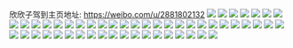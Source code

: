 欣欣子驾到主页地址: https://weibo.com/u/2881802132 
![](https://wx4.sinaimg.cn/mw2000/abc4cf94ly1h910m5j33sj20tg0ubacq.jpg) 
![](https://wx4.sinaimg.cn/mw2000/abc4cf94ly1h90wsd9k4pj227j2wpu0x.jpg) 
![](https://wx4.sinaimg.cn/mw2000/abc4cf94ly1h90wseq3a7j20zg1bagr5.jpg) 
![](https://wx4.sinaimg.cn/mw2000/abc4cf94ly1h90wsgwgl1j22c0340hdu.jpg) 
![](https://wx4.sinaimg.cn/mw2000/abc4cf94ly1h90wshj77fj216o1kw4qp.jpg) 
![](https://wx4.sinaimg.cn/mw2000/abc4cf94ly1h90wsihsuej216n1kwkjl.jpg) 
![](https://wx4.sinaimg.cn/mw2000/abc4cf94ly1h81f8gg7ckj22c0340qv6.jpg) 
![](https://wx4.sinaimg.cn/mw2000/abc4cf94ly1h81f8ktr4mj22c03407wj.jpg) 
![](https://wx4.sinaimg.cn/mw2000/abc4cf94ly1h81f8e7i4sj22c0340hdt.jpg) 
![](https://wx4.sinaimg.cn/mw2000/abc4cf94ly1h81f8ihodnj22c0340qv5.jpg) 
![](https://wx4.sinaimg.cn/mw2000/abc4cf94ly1h81f8mv5ykj22c0340x6r.jpg) 
![](https://wx4.sinaimg.cn/mw2000/abc4cf94ly1h81f8npjhhj22c0340u0x.jpg) 
![](https://wx4.sinaimg.cn/mw2000/abc4cf94ly1h81f8pdcl3j21zl2nge82.jpg) 
![](https://wx4.sinaimg.cn/mw2000/abc4cf94ly1h7tbgrxsqsj21sc2dsnpe.jpg) 
![](https://wx4.sinaimg.cn/mw2000/abc4cf94ly1h7tbgqar8dj20wi1lstlo.jpg) 
![](https://wx4.sinaimg.cn/mw2000/abc4cf94ly1h7tbgsay1sj20u00u0thq.jpg) 
![](https://wx4.sinaimg.cn/mw2000/abc4cf94ly1h7tbgw7qm0j20xj18q7m1.jpg) 
![](https://wx4.sinaimg.cn/mw2000/abc4cf94ly1h7tbgqox3xj21401hcnbx.jpg) 
![](https://wx4.sinaimg.cn/mw2000/abc4cf94ly1h633o7m1dgj22c0340n5d.jpg) 
![](https://wx4.sinaimg.cn/mw2000/abc4cf94ly1h633occ1rkj21o02yokex.jpg) 
![](https://wx4.sinaimg.cn/mw2000/abc4cf94ly1h633o9dbz9j22c0340e83.jpg) 
![](https://wx4.sinaimg.cn/mw2000/abc4cf94ly1h5l5h1rgczj21400u0476.jpg) 
![](https://wx4.sinaimg.cn/mw2000/abc4cf94ly1h5l5hy49npj21400u0qbm.jpg) 
![](https://wx4.sinaimg.cn/mw2000/abc4cf94ly1h5l5h4kwkaj22db35se84.jpg) 
![](https://wx4.sinaimg.cn/mw2000/abc4cf94ly1h5l5h36z2gj224c2udkjm.jpg) 
![](https://wx4.sinaimg.cn/mw2000/abc4cf94ly1h5h706s992j225g2vax6q.jpg) 
![](https://wx4.sinaimg.cn/mw2000/abc4cf94ly1h5h6zwah5ij22c0340kjn.jpg) 
![](https://wx4.sinaimg.cn/mw2000/abc4cf94ly1h5h7086f3jj221l2q5kjm.jpg) 
![](https://wx4.sinaimg.cn/mw2000/abc4cf94ly1h5h6zzmp15j21s035snpf.jpg) 
![](https://wx4.sinaimg.cn/mw2000/abc4cf94ly1h5h7093viwj227d2xtb2a.jpg) 
![](https://wx4.sinaimg.cn/mw2000/abc4cf94ly1h5h6zxv7vej21s035skjn.jpg) 
![](https://wx4.sinaimg.cn/mw2000/abc4cf94ly1h5h70148nqj21nr2hne82.jpg) 
![](https://wx4.sinaimg.cn/mw2000/abc4cf94ly1h5h70569joj22dc35sb2c.jpg) 
![](https://wx4.sinaimg.cn/mw2000/abc4cf94ly1h5h702rntcj21ru2ns7wj.jpg) 
![](https://wx4.sinaimg.cn/mw2000/abc4cf94ly1h4z8bg7428j223u35skjm.jpg) 
![](https://wx4.sinaimg.cn/mw2000/abc4cf94ly1h4z8bmd2hij21sc2dskjm.jpg) 
![](https://wx4.sinaimg.cn/mw2000/abc4cf94ly1h4z8bjkndtj21sc257b2b.jpg) 
![](https://wx4.sinaimg.cn/mw2000/abc4cf94ly1h4z8bh951pj22c03407wj.jpg) 
![](https://wx4.sinaimg.cn/mw2000/abc4cf94ly1h4z8c9x8n6j225j2veu0y.jpg) 
![](https://wx4.sinaimg.cn/mw2000/abc4cf94ly1h4rlr9z1hvj22c0353hdv.jpg) 
![](https://wx4.sinaimg.cn/mw2000/abc4cf94ly1h4rlrdswo5j22c03401l0.jpg) 
![](https://wx4.sinaimg.cn/mw2000/abc4cf94ly1h4rlrbqc7sj22392tuqv6.jpg) 
![](https://wx4.sinaimg.cn/mw2000/abc4cf94ly1h4rlr6fzi6j22ke340e82.jpg) 
![](https://wx4.sinaimg.cn/mw2000/abc4cf94ly1h4rlrh82w2j22c0340hdx.jpg) 
![](https://wx4.sinaimg.cn/mw2000/abc4cf94ly1h4rlr7y3zmj22ke340e82.jpg) 
![](https://wx4.sinaimg.cn/mw2000/abc4cf94ly1h4rmxq4cbtj22c03401l3.jpg) 
![](https://wx4.sinaimg.cn/mw2000/abc4cf94ly1h4rlr4voidj20sg35s1kx.jpg) 
![](https://wx4.sinaimg.cn/mw2000/abc4cf94ly1h4rlrkaxpvj22c0340hdv.jpg) 
![](https://wx4.sinaimg.cn/mw2000/abc4cf94ly1h3qnbxgza3j21ez1vzb29.jpg) 
![](https://wx4.sinaimg.cn/mw2000/abc4cf94ly1h3qnc1yrn9j228g2za4qr.jpg) 
![](https://wx4.sinaimg.cn/mw2000/abc4cf94ly1h3qnc57tmtj224b2trqv5.jpg) 
